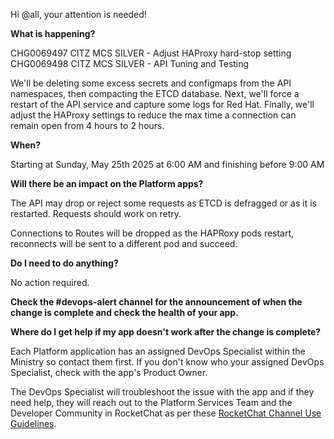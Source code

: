 Hi @all, your attention is needed! 

**What is happening?**

CHG0069497 CITZ MCS SILVER - Adjust HAProxy hard-stop setting
CHG0069498 CITZ MCS SILVER - API Tuning and Testing

We'll be deleting some excess secrets and configmaps from the API namespaces, then compacting the ETCD database.
Next, we'll force a restart of the API service and capture some logs for Red Hat.
Finally, we'll adjust the HAProxy settings to reduce the max time a connection can remain open from 4 hours to 2 hours.

**When?**

Starting at Sunday, May 25th 2025 at 6:00 AM and finishing before 9:00 AM

**Will there be an impact on the Platform apps?**

The API may drop or reject some requests as ETCD is defragged or as it is restarted. Requests should work on retry.

Connections to Routes will be dropped as the HAPRoxy pods restart, reconnects will be sent to a different pod and succeed.

**Do I need to do anything?**

No action required.

**Check the #devops-alert channel for the announcement of when the change is complete and check the health of your app.**

**Where do I get help if my app doesn't work after the change is complete?**

Each Platform application has an assigned DevOps Specialist within the Ministry so contact them first. If you don't know who your assigned DevOps Specialist, check with the app's Product Owner.

The DevOps Specialist will troubleshoot the issue with the app and if they need help, they will reach out to the Platform Services Team and the Developer Community in RocketChat as per these [RocketChat Channel Use Guidelines](https://developer.gov.bc.ca/docs/default/component/bc-developer-guide/rocketchat/rocketchat-channel-descriptions/).
